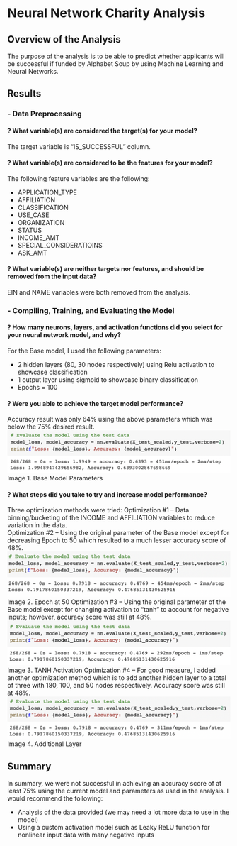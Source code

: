 # Neural Network Charity Analysis

## Overview of the Analysis
The purpose of the analysis is to be able to predict whether applicants will be successful if funded by Alphabet Soup by using Machine Learning and Neural Networks.

## Results
### - Data Preprocessing</br>
#### ? What variable(s) are considered the target(s) for your model?
The target variable is “IS_SUCCESSFUL” column.
#### ? What variable(s) are considered to be the features for your model?
The following feature variables are the following: 
-	APPLICATION_TYPE
-	AFFILIATION
-	CLASSIFICATION
-	USE_CASE
-	ORGANIZATION
-	STATUS
-	INCOME_AMT
-	SPECIAL_CONSIDERATIOINS
-	ASK_AMT
#### ? What variable(s) are neither targets nor features, and should be removed from the input data? 
EIN and NAME variables were both removed from the analysis.

### - Compiling, Training, and Evaluating the Model
#### ? How many neurons, layers, and activation functions did you select for your neural network model, and why?
For the Base model, I used the following parameters:
-	2 hidden layers (80, 30 nodes respectively) using Relu activation to showcase classification
-	1 output layer using sigmoid to showcase binary classification
-	Epochs = 100
#### ? Were you able to achieve the target model performance?
Accuracy result was only 64% using the above parameters which was below the 75% desired result. 
![Base Model](./Images/Base%20Model%20Accuracy.png)
Image 1. Base Model Parameters

#### ? What steps did you take to try and increase model performance? 
Three optimization methods were tried:
Optimization #1 – Data binning/bucketing of the INCOME and AFFILIATION variables to reduce variation in the data.  
Optimization #2 – Using the original parameter of the Base model except for decreasing Epoch to 50 which resulted to a much lesser accuracy score of 48%.
![Epoch at 50](./Images/Epoch%20at%2050.png)
Image 2. Epoch at 50
Optimization #3 – Using the original parameter of the Base model except for changing activation to “tanh” to account for negative inputs; however, accuracy score was still at 48%.
![TANH Activation](./Images/TANH%20Activation.png)
Image 3. TANH Activation
Optimization #4 – For good measure, I added another optimization method which is to add another hidden layer to a total of three with 180, 100, and 50 nodes respectively.  Accuracy score was still at 48%.
![Additional Layer](./Images/Additional%20Layer.png)
Image 4. Additional Layer

## Summary
In summary, we were not successful in achieving an accuracy score of at least 75% using the current model and parameters as used in the analysis.  I would recommend the following:
-	Analysis of the data provided (we may need a lot more data to use in the model)
-	Using a custom activation model such as Leaky ReLU function for nonlinear input data with many negative inputs

